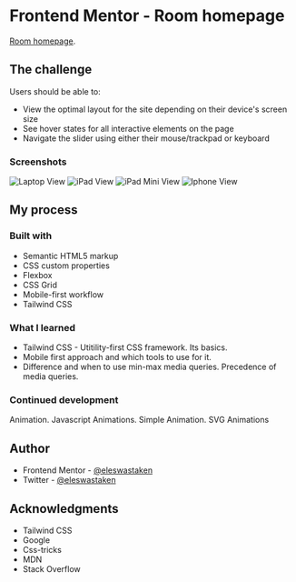 # Frontend Mentor - Room homepage 

[Room homepage](https://www.frontendmentor.io/challenges/room-homepage-BtdBY_ENq).

## The challenge

Users should be able to:

- View the optimal layout for the site depending on their device's screen size
- See hover states for all interactive elements on the page
- Navigate the slider using either their mouse/trackpad or keyboard

### Screenshots

![Laptop View](screenshots/1.png)
![iPad View](screenshots/2.png)
![iPad Mini View](screenshots/3.png)
![Iphone View](screenshots/4.png)

## My process

### Built with

- Semantic HTML5 markup
- CSS custom properties
- Flexbox
- CSS Grid
- Mobile-first workflow
- Tailwind CSS

### What I learned

- Tailwind CSS - Utitility-first CSS framework. Its basics.
- Mobile first approach and which tools to use for it.
- Difference and when to use min-max media queries. Precedence of media queries.

### Continued development

Animation. Javascript Animations. Simple Animation. SVG Animations

## Author

- Frontend Mentor - [@eleswastaken](https://www.frontendmentor.io/profile/eleswastaken)
- Twitter - [@eleswastaken](https://www.twitter.com/eleswastaken)

## Acknowledgments

- Tailwind CSS
- Google
- Css-tricks
- MDN
- Stack Overflow
